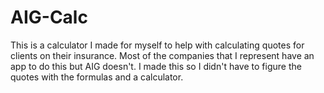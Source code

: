 # AIG-Calc

This is a calculator I made for myself to help with calculating quotes for clients on their insurance. Most of the companies that  I represent have an app to do this but AIG doesn't. I made this so I didn't have to figure the quotes with the formulas and a calculator.
